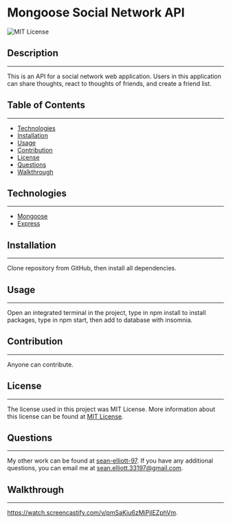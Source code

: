   # Mongoose Social Network API
  
  ![MIT License](https://img.shields.io/static/v1?label=License&message=MIT%20License&color=green)
  
  
  ## Description
  --- 
  This is an API for a social network web application. Users in this application can share thoughts, react to thoughts of friends, and create a friend list. 
  
  ## Table of Contents
  ---
  * [Technologies](#technologies)
  * [Installation](#installation)
  * [Usage](#usage)
  * [Contribution](#contribution)
  * [License](#license)
  * [Questions](#questions)
  * [Walkthrough](#walkthrough)

  ## Technologies 
  ---
  <ul>
  <li><a href = "https://www.npmjs.com/package/mongoose">Mongoose</a></li>
  <li><a href = "https://www.npmjs.com/package/express">Express</a></li>
  </ul>

  ## Installation
  ---
  Clone repository from GitHub, then install all dependencies.
  
  ## Usage
  ---
  Open an integrated terminal in the project, type in npm install to install packages, type in npm start, then add to database with insomnia. 
  
  ## Contribution
  ---
  Anyone can contribute.
  
  ## License
  ---
  The license used in this project was MIT License. More information about this license can be found at [MIT License](https://choosealicense.com/licenses/mit/).
    
  ## Questions
  ---
  My other work can be found at <a href="https://github.com/sean-elliott-97" title="github profile" target = "blank">sean-elliott-97</a>. If you have any additional questions, you can email me at [sean.elliott.33197@gmail.com](mailto:sean.elliott.33197@gmail.com).
  
  ## Walkthrough
  ---
  <a href = "https://watch.screencastify.com/v/pmSaKiu6zMiPjlEZphVm" target = "blank">https://watch.screencastify.com/v/pmSaKiu6zMiPjlEZphVm</a>.
